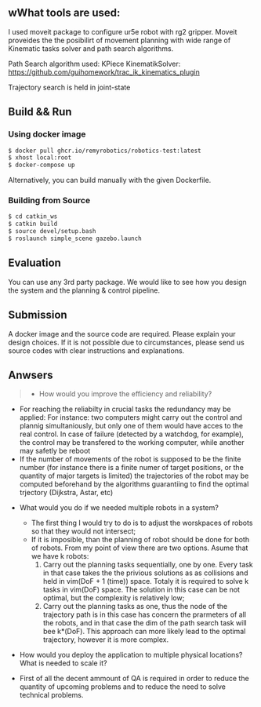 ## wWhat tools are used:

I used moveit package to configure ur5e robot with rg2 gripper. Moveit proveides the the posibilirt of movement planning with wide range of Kinematic tasks solver and path search algorithms. 

Path Search algorithm used: KPiece
KinematikSolver: https://github.com/guihomework/trac_ik_kinematics_plugin

Trajectory search is held in joint-state

## Build && Run

### Using docker image

```bash
$ docker pull ghcr.io/remyrobotics/robotics-test:latest
$ xhost local:root
$ docker-compose up
```

Alternatively, you can build manually with the given Dockerfile.

### Building from Source

```bash
$ cd catkin_ws
$ catkin build
$ source devel/setup.bash
$ roslaunch simple_scene gazebo.launch
```

## Evaluation

You can use any 3rd party package. We would like to see how you design the system and the planning & control pipeline.

## Submission

A docker image and the source code are required. Please explain your design choices. If it is not possible due to circumstances, please send us source codes with clear instructions and explanations.

## Anwsers

>- How would you improve the efficiency and reliability?
   
   * For reaching the reliabilty in crucial tasks the redundancy may be applied:
    For instance: two computers might carry out the control and plannig simultaniously, but only one of them would have acces to the real control. In case of failure (detected by a watchdog, for example), the control may be transfered to the working computer, while another may safetly be reboot
   * If the number of movements of the robot is supposed to be the finite number (for instance there is a finite numer of target positions, or the quantity of major targets is limited) the trajectories of the robot may be computed beforehand by the algorithms guarantiing to find the optimal trjectory (Dijkstra, Astar, etc)

- What would you do if we needed multiple robots in a system?
  * The first thing I would try to do is to adjust the worskpaces of robots so that they would not intersect;
  * If it is imposible, than the planning of robot should be done for both of robots. From my point of view there are two options. Asume that we have k robots:
  	1. Carry out the planning tasks sequentially, one by one. Every task in that case takes the  the privious solutions as as collisions and held in vim(DoF + 1 (time)) space. Totaly it is required to solve k tasks in vim(DoF) space. The solution in this case can be not optimal, but the complexity is relatively low;
  	2. Carry out the planning tasks as one, thus the node of the trajectory path is in this case has concern the prarmeters of all the robots, and in that case the dim of the path search task will bee k*(DoF). This approach can more likely lead to the optimal trajectory, however it is more complex.
  
- How would you deploy the application to multiple physical locations? What is needed to scale it?
 * First of all the decent ammount of QA is required in order to reduce the quantity of upcoming problems and to reduce the need to solve technical problems. 
	


